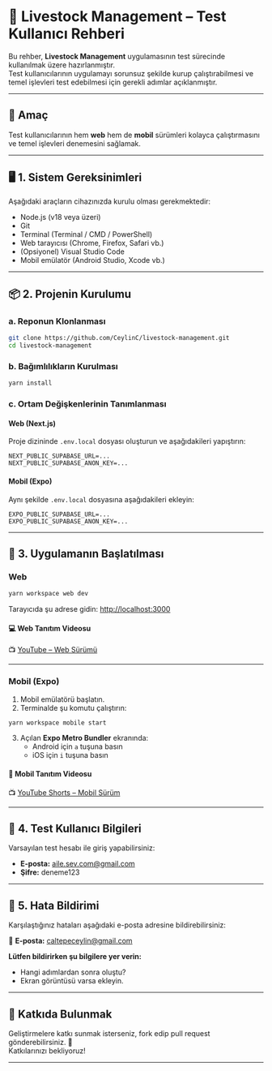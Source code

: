 
# 🐄 Livestock Management – Test Kullanıcı Rehberi

Bu rehber, **Livestock Management** uygulamasının test sürecinde kullanılmak üzere hazırlanmıştır.  
Test kullanıcılarının uygulamayı sorunsuz şekilde kurup çalıştırabilmesi ve temel işlevleri test edebilmesi için gerekli adımlar açıklanmıştır.

---

## 🎯 Amaç

Test kullanıcılarının hem **web** hem de **mobil** sürümleri kolayca çalıştırmasını ve temel işlevleri denemesini sağlamak.

---

## 🖥️ 1. Sistem Gereksinimleri

Aşağıdaki araçların cihazınızda kurulu olması gerekmektedir:

- Node.js (v18 veya üzeri)
- Git
- Terminal (Terminal / CMD / PowerShell)
- Web tarayıcısı (Chrome, Firefox, Safari vb.)
- (Opsiyonel) Visual Studio Code
- Mobil emülatör (Android Studio, Xcode vb.)

---

## 📦 2. Projenin Kurulumu

### a. Reponun Klonlanması

```bash
git clone https://github.com/CeylinC/livestock-management.git
cd livestock-management
```

### b. Bağımlılıkların Kurulması

```bash
yarn install
```

### c. Ortam Değişkenlerinin Tanımlanması

#### Web (Next.js)

Proje dizininde `.env.local` dosyası oluşturun ve aşağıdakileri yapıştırın:

```env
NEXT_PUBLIC_SUPABASE_URL=...
NEXT_PUBLIC_SUPABASE_ANON_KEY=...
```

#### Mobil (Expo)

Aynı şekilde `.env.local` dosyasına aşağıdakileri ekleyin:

```env
EXPO_PUBLIC_SUPABASE_URL=...
EXPO_PUBLIC_SUPABASE_ANON_KEY=...
```

---

## 🚀 3. Uygulamanın Başlatılması

### Web

```bash
yarn workspace web dev
```

Tarayıcıda şu adrese gidin: [http://localhost:3000](http://localhost:3000)

#### 💻 Web Tanıtım Videosu

📺 [YouTube – Web Sürümü](https://youtu.be/JoLCGfA7OJE)

---

### Mobil (Expo)

1. Mobil emülatörü başlatın.
2. Terminalde şu komutu çalıştırın:

```bash
yarn workspace mobile start
```

3. Açılan **Expo Metro Bundler** ekranında:
   - Android için `a` tuşuna basın
   - iOS için `i` tuşuna basın

#### 📱 Mobil Tanıtım Videosu

📺 [YouTube Shorts – Mobil Sürüm](https://youtube.com/shorts/-8g-ubEY5b8?feature=share)

---

## 👤 4. Test Kullanıcı Bilgileri

Varsayılan test hesabı ile giriş yapabilirsiniz:

- **E-posta:** aile.sev.com@gmail.com  
- **Şifre:** deneme123

---

## 🐞 5. Hata Bildirimi

Karşılaştığınız hataları aşağıdaki e-posta adresine bildirebilirsiniz:

📧 **E-posta:** caltepeceylin@gmail.com

**Lütfen bildirirken şu bilgilere yer verin:**

- Hangi adımlardan sonra oluştu?
- Ekran görüntüsü varsa ekleyin.

---

## 🧩 Katkıda Bulunmak

Geliştirmelere katkı sunmak isterseniz, fork edip pull request gönderebilirsiniz. 🎉  
Katkılarınızı bekliyoruz!

---
